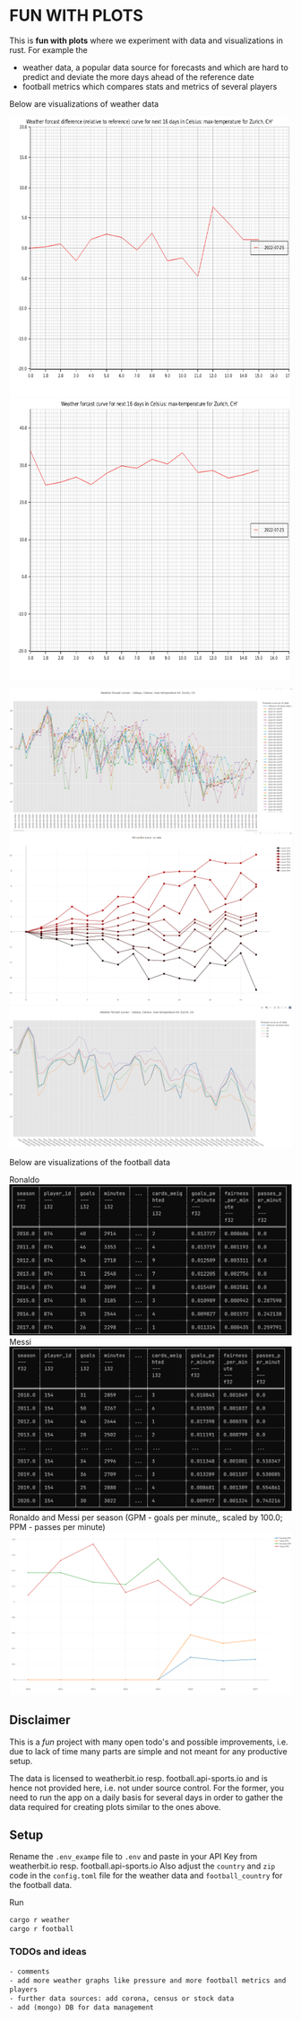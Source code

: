 # FUN WITH PLOTS

This is <b>fun with plots</b> where we experiment with data and visualizations in rust.
For example the 

- weather data, a popular data source for forecasts and which are hard to predict and deviate the more days ahead of the reference date
- football metrics which compares stats and metrics of several players

Below are visualizations of weather data

<img src="./plots/CH__8001/forecast_relative_animation.gif" width="500" height="500" />
<img src="./plots/CH__8001/forecast_animation.gif" width="500" height="500" />

![Forecasts absolute](./plots/CH__8001/daily_forecast_curves.png)
![Forecasts absolute](./plots/CH__8001/relative_percentile_curves.png)
![Forecasts absolute](./plots/CH__8001/daily_percentile_curves.png)


Below are visualizations of the football data 

Ronaldo<br>
![Forecasts absolute](./plots/spain/ronaldo.png)<br>
Messi<br>
![Forecasts absolute](./plots/spain/messi.png)<br>
Ronaldo and Messi per season (GPM - goals per minute,, scaled by 100.0; PPM - passes per minute)<br>
![Forecasts absolute](./plots/spain/Ronaldo_vs_Messi.png)

## Disclaimer

This is a <i>fun</i> project with many open todo's and possible improvements, i.e. due to lack of time many parts are simple and not meant for any productive setup.

The data is licensed to weatherbit.io resp. football.api-sports.io and is hence not provided here, i.e. not under source control.
For the former, you need to run the app on a daily basis for several days in order to gather the data required for creating plots similar to the ones above.

## Setup

Rename the `.env_exampe` file to `.env` and paste in your API Key from weatherbit.io resp. football.api-sports.io
Also adjust the `country` and `zip` code in the `config.toml` file for the weather data and `football_country` for the football data.

Run 
```
cargo r weather
cargo r football
```

### TODOs and ideas

    - comments
    - add more weather graphs like pressure and more football metrics and players
    - further data sources: add corona, census or stock data
    - add (mongo) DB for data management

